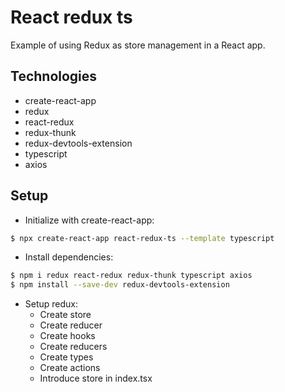 # React redux ts

Example of using Redux as store management in a React app.

## Technologies

- create-react-app
- redux
- react-redux
- redux-thunk
- redux-devtools-extension
- typescript
- axios

## Setup

- Initialize with create-react-app:

```bash
$ npx create-react-app react-redux-ts --template typescript
```

- Install dependencies:

```bash
$ npm i redux react-redux redux-thunk typescript axios
$ npm install --save-dev redux-devtools-extension
```

- Setup redux:
  - Create store 
  - Create reducer 
  - Create hooks 
  - Create reducers 
  - Create types 
  - Create actions 
  - Introduce store in index.tsx
